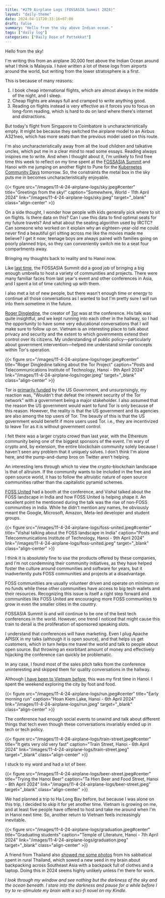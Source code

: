 ```yaml
---
title: "#279 Airplane Logs (FOSSASIA Summit 2024)"
layout: "daily-theme"
date: 2024-04-11T20:33:16+07:00
draft: false
summary: "Hello from the sky above Indian ocean."
tags: ["daily log"]
categories: ["Daily Dose of Pottekkat"]
---
```


Hello from the sky!

I'm writing this from an airplane 30,000 feet above the Indian Ocean around what I think is Malaysia. I have written a lot of these logs from airports around the world, but writing from the lower stratosphere is a first.

This is because of many reasons:

1. I book cheap international flights, which are almost always in the middle of the night, and I sleep.
2. Cheap flights are always full and cramped to write anything good.
3. Reading on flights instead is very effective as it forces you to focus on long-form reading, which is hard to do on land where there's internet and distractions.

But today's flight from Singapore to Coimbatore is uncharacteristically empty. It might be because they switched the airplane model to an Airbus A321neo, which has more seats than the previous model used on this route.

I'm also uncharacteristically away from all the loud children and talkative uncles, which put me in a clear mind to read some essays. Reading always inspires me to write. And when I thought about it, I'm unlikely to find free time this week to reflect on my time spent at the [FOSSASIA Summit](https://eventyay.com/e/55d2a466/) and Hanoi with me jumping on another flight to Pune for the [Kubernetes Community Days](https://kcdpune.in/) tomorrow. So, the constraints the metal box in the sky puts me in becomes uncharacteristically enjoyable.

{{< figure src="/images/11-4-24-airplane-logs/sky.jpeg#center" title="Greetings from the sky!" caption="Somewhere, World - 11th April 2024" link="/images/11-4-24-airplane-logs/sky.jpeg" target="_blank" class="align-center" >}}

On a side thought, I wonder how people with kids generally pick where to sit on flights. Is there data on this? Can I use this data to find optimal seats for my future travels? And what about the seating algorithm used by IRCTC? Can someone who worked on it explain why an eighteen-year-old me could never find a beautiful girl sitting across me like the movies made me believe? I get it now; teenage boys are always paired with families going on poorly planned trips, so they can conveniently switch me to a seat four compartments away.

Bringing my thoughts back to reality and to Hanoi now.

Like [last time](/dailies/13-4-23-fossasia-day-1/), the FOSSASIA Summit did a good job of bringing a big enough umbrella to host a variety of communities and projects. There were many familiar faces from last year's event and other conferences in Asia, and I spent a lot of time catching up with them.

I also met a lot of new people, but there wasn't enough time or energy to continue all those conversations as I wanted to but I'm pretty sure I will run into them sometime in the future.

[Roger Dingledine](https://en.wikipedia.org/wiki/Roger_Dingledine), the creator of [Tor](https://www.torproject.org/) was at the conference. His talk was quite insightful, and we kept running into each other in the hallway, so I had the opportunity to have some very educational conversations that I will make sure to follow up on. Vietnam is an interesting place to talk about privacy and security and the extent to which governments extend their control over its citizens. My understanding of public policy—particularly about government intervention—helped me understand similar concepts within Tor's operation.

{{< figure src="/images/11-4-24-airplane-logs/roger.jpeg#center" title="Roger Dingledine talking about the Tor Project" caption="Posts and Telecommunications Institute of Technology, Hanoi - 9th April 2024" link="/images/11-4-24-airplane-logs/roger.jpeg" target="_blank" class="align-center" >}}

Tor is [primarily funded](https://www.torproject.org/about/supporters/) by the US Government, and unsurprisingly, my reaction was, "Wouldn't that defeat the inherent security of the Tor network" with a government being a major stakeholder. I also assumed that the reason the US government would want to fund Tor is only because of this reason. However, the reality is that the US government and its agencies are also among the top users of Tor. The beauty of this is that the US government would benefit if more users used Tor. i.e., they are incentivized to leave Tor as it is without government control.

I felt there was a larger crypto crowd than last year, with the Ethereum community being one of the biggest sponsors of the event. I'm wary of crypto and, by extension, the entire blockchain community solely because I haven't seen any problem that it uniquely solves. I don't think I'm alone here, and the pump-and-dump bros on Twitter aren't helping.

An interesting lens through which to view the crypto-blockchain landscape is that of altruism. If the community wants to be included in the free and open source world, it has to follow the altruistic nature of open source communities rather than the capitalistic pyramid schemes.

[FOSS United](https://fossunited.org/) had a booth at the conference, and Vishal talked about the FOSS landscape in India and how FOSS United is helping shape it. An excellent point he mentioned during the talk was the rise of non-FOSS communities in India. While he didn't mention any names, he obviously meant the Google, Microsoft, Amazon, Meta-led developer and student groups.

{{< figure src="/images/11-4-24-airplane-logs/foss-united.jpeg#center" title="Vishal talking about the FOSS landscape in India" caption="Posts and Telecommunications Institute of Technology, Hanoi - 9th April 2024" link="/images/11-4-24-airplane-logs/foss-united.jpeg" target="_blank" class="align-center" >}}

I think it is absolutely fine to use the products offered by these companies, and I'm not condemning their community initiatives, as they have helped foster the culture around communities and software for years, but it inadvertently puts FOSS communities and projects at a disadvantage.

FOSS communitiies are usually volunteer driven and operate on minimum or no funds while these other communities have access to big tech wallets and their resources. Recognizing this issue is itself a right step forward and communities like FOSS United are encouraging more FOSS communities to grow in even the smaller cities in the country.

FOSSASIA Summit is and will continue to be one of the best tech conferences in the world. However, one trend I noticed that might cause this train to derail is the proliferation of sponsored speaking slots.

I understand that conferences will have marketing. Even I plug Apache APISIX in my talks (although it is open source), and that helps us get customers, which in turn helps me travel the world and talk to people about open source. But throwing an exorbitant amount of money and effectively hijacking the conference can quickly be problematic.

In any case, I found most of the sales pitch talks from the conference uninteresting and skipped them for quality conversations in the hallway.

Although [I have been to Vietnam before](/dailies/14-2-24-welcome-my-communist-brother/), this was my first time in Hanoi. I spent the weekend exploring the city by foot and food.

{{< figure src="/images/11-4-24-airplane-logs/run.jpeg#center" title="Early morning run" caption="Hoan Kiem Lake, Hanoi - 6th April 2024" link="/images/11-4-24-airplane-logs/run.jpeg" target="_blank" class="align-center" >}}

The conference had enough social events to unwind and talk about different things that tech even though these conversations invariably ended up in tech or tech policy.

{{< figure src="/images/11-4-24-airplane-logs/train-street.jpeg#center" title="It gets very old very fast" caption="Train Street, Hanoi - 6th April 2024" link="/images/11-4-24-airplane-logs/train-street.jpeg" target="_blank" class="align-center" >}}

I stuck to my word and had a lot of beer.

{{< figure src="/images/11-4-24-airplane-logs/beer-street.jpeg#center" title="Trying the Hanoi Beer" caption="Ta Hien Beer and Food Street, Hanoi - 8th April 2024" link="/images/11-4-24-airplane-logs/beer-street.jpeg" target="_blank" class="align-center" >}}

We had planned a trip to Ha Long Bay before, but because I was alone on this trip, I decided to skip it for yet another time. Vietnam is growing on me, and at least five people have offered to host and take me around when I'm in Hanoi next time. So, another return to Vietnam feels increasingly inevitable.

{{< figure src="/images/11-4-24-airplane-logs/graduation.jpeg#center" title="Graduating students" caption="Temple of Literature, Hanoi - 7th April 2024" link="/images/11-4-24-airplane-logs/graduation.jpeg" target="_blank" class="align-center" >}}

A friend from Thailand also [showed me some photos](https://poom.dev/reflecting-on-2023) from his sabbatical spent in rural Thailand, which sowed a new seed in my brain about backpacking across Southeast Asia with a backpack full of clothes and a laptop. Doing this in 2024 seems highly unlikely unless I'm there for work.

_I look through my window and see nothing but the darkness of the sky and the ocean beneath. I stare into the darkness and pause for a while before I try to re-stimulate my brain with a sci-fi novel on my Kindle._
